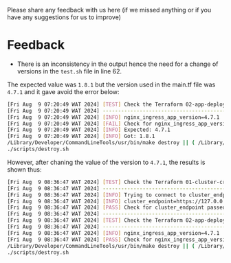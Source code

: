 Please share any feedback with us here (if we missed anything or if you have any suggestions for us to improve)

# Feedback
- There is an inconsistency in the output hence the need for a change of versions in the `test.sh` file in line 62.

The expected value was `1.8.1` but the version used in the main.tf file was `4.7.1` and it gave avoid the error below:

```bash
[Fri Aug  9 07:20:49 WAT 2024] [TEST] Check the Terraform 02-app-deploy has a correct output: nginx_ingress_app_version
[Fri Aug  9 07:20:49 WAT 2024] --------------------------------------------------
[Fri Aug  9 07:20:49 WAT 2024] [INFO] nginx_ingress_app_version=4.7.1
[Fri Aug  9 07:20:49 WAT 2024] [FAIL] Check for nginx_ingress_app_version did not pass
[Fri Aug  9 07:20:49 WAT 2024] [INFO] Expected: 4.7.1
[Fri Aug  9 07:20:49 WAT 2024] [INFO] Got: 1.8.1
/Library/Developer/CommandLineTools/usr/bin/make destroy || ( /Library/Developer/CommandLineTools/usr/bin/make end-log ; exit 1 )
./scripts/destroy.sh
```

However, after chaning the value of the version to `4.7.1`, the results is shown thus:
```bash
[Fri Aug  9 08:36:47 WAT 2024] [TEST] Check the Terraform 01-cluster-create has a correct output: cluster_endpoint
[Fri Aug  9 08:36:47 WAT 2024] --------------------------------------------------
[Fri Aug  9 08:36:47 WAT 2024] [INFO] Trying to connect to cluster_endpoint: curl https://127.0.0.1:64085 --silent -k
[Fri Aug  9 08:36:47 WAT 2024] [INFO] cluster_endpoint=https://127.0.0.1:64085
[Fri Aug  9 08:36:47 WAT 2024] [PASS] Check for cluster_endpoint passed
[Fri Aug  9 08:36:47 WAT 2024] --------------------------------------------------
[Fri Aug  9 08:36:47 WAT 2024] [TEST] Check the Terraform 02-app-deploy has a correct output: nginx_ingress_app_version
[Fri Aug  9 08:36:47 WAT 2024] --------------------------------------------------
[Fri Aug  9 08:36:47 WAT 2024] [INFO] nginx_ingress_app_version=4.7.1
[Fri Aug  9 08:36:47 WAT 2024] [PASS] Check for nginx_ingress_app_version passed
/Library/Developer/CommandLineTools/usr/bin/make destroy || ( /Library/Developer/CommandLineTools/usr/bin/make end-log ; exit 1 )
./scripts/destroy.sh
```
